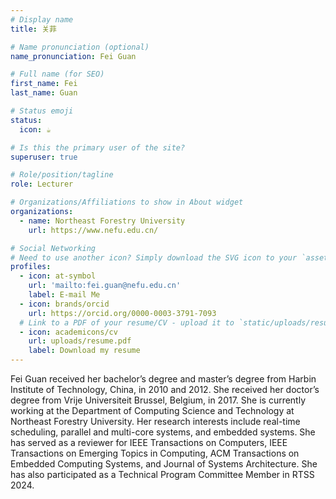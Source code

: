 ```yaml
---
# Display name
title: 关菲

# Name pronunciation (optional)
name_pronunciation: Fei Guan

# Full name (for SEO)
first_name: Fei
last_name: Guan

# Status emoji
status:
  icon: ☕️

# Is this the primary user of the site?
superuser: true

# Role/position/tagline
role: Lecturer

# Organizations/Affiliations to show in About widget
organizations:
  - name: Northeast Forestry University
    url: https://www.nefu.edu.cn/

# Social Networking
# Need to use another icon? Simply download the SVG icon to your `assets/media/icons/` folder.
profiles:
  - icon: at-symbol
    url: 'mailto:fei.guan@nefu.edu.cn'
    label: E-mail Me
  - icon: brands/orcid
    url: https://orcid.org/0000-0003-3791-7093
  # Link to a PDF of your resume/CV - upload it to `static/uploads/resume.pdf`
  - icon: academicons/cv
    url: uploads/resume.pdf
    label: Download my resume
---
```


Fei Guan received her bachelor’s degree and master’s degree from Harbin Institute of Technology, China, in 2010 and 2012. She received her doctor’s degree from Vrije Universiteit Brussel, Belgium, in 2017. She is currently working at the Department of Computing Science and Technology at Northeast Forestry University. Her research interests include real-time scheduling, parallel and multi-core systems, and embedded systems. She has served as a reviewer for IEEE Transactions on Computers, IEEE Transactions on Emerging Topics in Computing, ACM Transactions on Embedded Computing Systems, and Journal of Systems Architecture. She has also participated as a Technical Program Committee Member in RTSS 2024.

